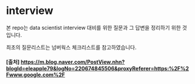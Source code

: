 # interview

본 repo는 data scientist interview 대비를 위한 질문과 그 답변을 정리하기 위한 것입니다. 

최초의 질문리스트는 넘버웍스 체크리스트를 참고하였습니다. 
#### [출처] https://m.blog.naver.com/PostView.nhn?blogId=eleapple79&logNo=220674845506&proxyReferer=https:%2F%2Fwww.google.com%2F
